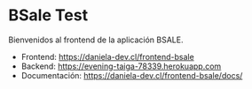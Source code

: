 #  BSale Test
Bienvenidos al frontend de la aplicación BSALE.

 - Frontend: https://daniela-dev.cl/frontend-bsale 
 - Backend: https://evening-taiga-78339.herokuapp.com
 - Documentación: https://daniela-dev.cl/frontend-bsale/docs/
